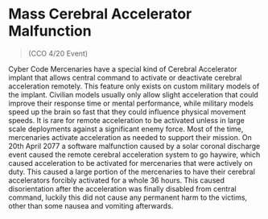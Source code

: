 # Mass Cerebral Accelerator Malfunction
> (CCO 4/20 Event)

Cyber Code Mercenaries have a special kind of Cerebral Accelerator implant that allows central command to activate or deactivate cerebral acceleration remotely. This feature only exists on custom military models of the implant. Civilian models usually only allow slight acceleration that could improve their response time or mental performance, while military models speed up the brain so fast that they could influence physical movement speeds. It is rare for remote acceleration to be activated unless in large scale deployments against a significant enemy force. Most of the time, mercenaries activate acceleration as needed to support their mission. On 20th April 2077 a software malfunction caused by a solar coronal discharge event caused the remote cerebral acceleration system to go haywire, which caused acceleration to be activated for mercenaries that were actively on duty. This caused a large portion of the mercenaries to have their cerebral accelerators forcibly activated for a whole 36 hours. This caused disorientation after the acceleration was finally disabled from central command, luckily this did not cause any permanent harm to the victims, other than some nausea and vomiting afterwards.